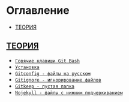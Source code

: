 <style>
  * {
    user-select: none;    
  }

  h1, h2 {
    scroll-margin: 60px;
  }
</style>

# Оглавление

- [ТЕОРИЯ](#теория)

## [ТЕОРИЯ](#оглавление)

- [`Горячие клавиши Git Bash`](<./ТЕОРИЯ/Горячие клавиши Git Bash.md>)
- [`Установка`](./ТЕОРИЯ/Установка.md)
- [`Gitconfig - файлы на русском`](<./ТЕОРИЯ/Gitconfig - файлы на русском.md>)
- [`Gitignore - игнорирование файлов`](<./ТЕОРИЯ/Gitignore - игнорирование файлов.md>)
- [`Gitkeep - пустая папка`](<./ТЕОРИЯ/Gitkeep - пустая папка.md>)
- [`Nojekyll - файлы с нижним подчеркиванием`](<./ТЕОРИЯ/Nojekyll - файлы с нижним подчеркиванием.md>)
